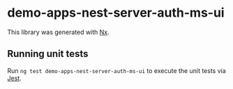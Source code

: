 # demo-apps-nest-server-auth-ms-ui

This library was generated with [Nx](https://nx.dev).

## Running unit tests

Run `ng test demo-apps-nest-server-auth-ms-ui` to execute the unit tests via [Jest](https://jestjs.io).
